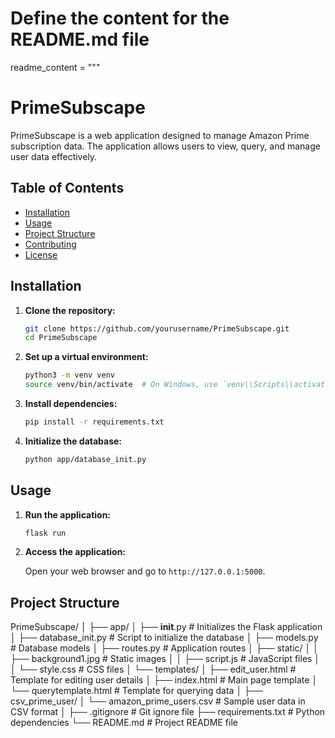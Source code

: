 # Define the content for the README.md file
readme_content = """
# PrimeSubscape

PrimeSubscape is a web application designed to manage Amazon Prime subscription data. The application allows users to view, query, and manage user data effectively.

## Table of Contents

- [Installation](#installation)
- [Usage](#usage)
- [Project Structure](#project-structure)
- [Contributing](#contributing)
- [License](#license)

## Installation

1. **Clone the repository:**

    ```bash
    git clone https://github.com/yourusername/PrimeSubscape.git
    cd PrimeSubscape
    ```

2. **Set up a virtual environment:**

    ```bash
    python3 -m venv venv
    source venv/bin/activate  # On Windows, use `venv\\Scripts\\activate`
    ```

3. **Install dependencies:**

    ```bash
    pip install -r requirements.txt
    ```

4. **Initialize the database:**

    ```bash
    python app/database_init.py
    ```

## Usage

1. **Run the application:**

    ```bash
    flask run
    ```

2. **Access the application:**

    Open your web browser and go to `http://127.0.0.1:5000`.

## Project Structure

PrimeSubscape/
│
├── app/
│   ├── __init__.py          # Initializes the Flask application
│   ├── database_init.py     # Script to initialize the database
│   ├── models.py            # Database models
│   ├── routes.py            # Application routes
│   ├── static/
│   │   ├── background1.jpg  # Static images
│   │   ├── script.js        # JavaScript files
│   │   └── style.css        # CSS files
│   └── templates/
│       ├── edit_user.html   # Template for editing user details
│       ├── index.html       # Main page template
│       └── querytemplate.html # Template for querying data
│
├── csv_prime_user/
│   └── amazon_prime_users.csv # Sample user data in CSV format
│
├── .gitignore               # Git ignore file
├── requirements.txt         # Python dependencies
└── README.md                # Project README file
